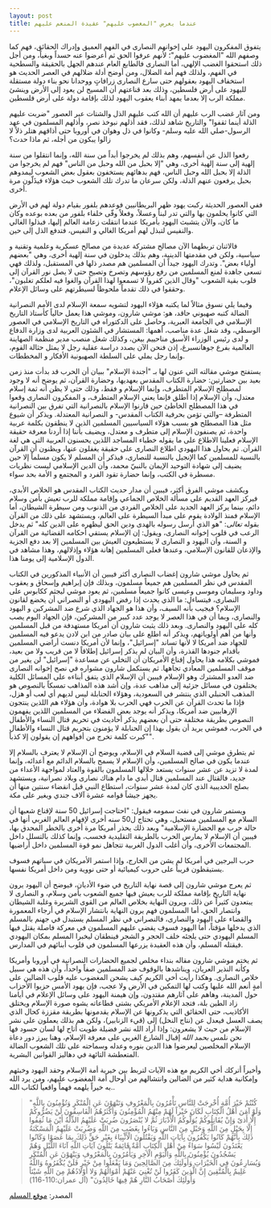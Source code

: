 ```yaml
---
layout: post
title: عندما يعرض "المغضوب عليهم" عقيدة المنعم عليهم
---
```

يتفوق المفكرون اليهود على إخوانهم النصارى في الفهم العميق وإدراك الحقائق، فهم كما وصفهم الله "المغضوب عليهم"؛ لأنهم عرفوا الحق ثم أعرضوا عنه حسداً وبغياً، ومن أجل ذلك استحقوا الغضب الإلهي، أما النصارى فالطابع العام عندهم الجهل بالحقيقة والسطحية في الفهم، ولذلك فهم أمة الضلال، ومن أوضح أدلة ضلالهم في العصر الحديث هو استخفاف اليهود بعقولهم حتى سارع النصارى زرافاتٍ ووحدانا نحو بناء دولة مستقلة لليهود على أرض فلسطين، وذلك بعد قناعتهم أن المسيح لن يعود إلى الأرض وينشئ مملكة الرب إلا بعدما يمهد أبناء يعقوب اليهود لذلك بإقامة دولة على أرض فلسطين.

ومن آثار غضب الرب عليهم أن الله كتب عليهم الذل والشتات عبر العصور "ضربت عليهم الذلة أينما ثقفوا" والتاريخ شاهد لذلك، فقد أذلهم نبوخذ نصر، وأذلهم المسلمون في عهد الرسول-صلي الله عليه وسلم- وكانوا في ذل وهوان في أوروبا حتى أذاقهم هتلر ذلاً لا زالوا يبكون من أجله، ثم ماذا حدث؟

رفعوا الذل عن أنفسهم، وهم بذلك لم يخرجوا أبداً من سنة الله، وإنما انتقلوا من سنة إلهية إلى سنة إلهية أخرى، وهي "إلا بحبل من الله وحبل من الناس" فهم لم يخرجوا من الذلة إلا بحبل الله وحبل الناس، فهم بدهائهم يستخفون بعقول بعض الشعوب ليمدوهم بحبل يرفعون عنهم الذلة، ولكن سرعان ما تدرك تلك الشعوب خبث هؤلاء فيذَلّون مرة أخرى.

ففي العصور الحديثة ركبت يهود ظهر البريطانيين فوعدهم بلفور بقيام دولة لهم في الأرض التي كانوا يحلمون بها والتي تدر لبناً وعسلاً، وفعلاً وفّى خلفاء بلفور من بعده بوعده وكان ما كان، والآن يتشبث اليهود بأمريكا عندما انتقلت زعامة العالم إليها، فبذلوا الغالي والنفيس لتبذل لهم أمريكا الغالي و النفيس، فتدفع الذل إلى حين.

فالاثنان تربطهما الآن مصالح مشتركة عديدة من مصالح عسكرية وعلمية وتقنية و سياسية، ولكن في مقدمتها الدينية، وهم بذلك يدخلون في سنة إلهية أخرى، وهي "بعضهم أولياء بعض". وتدرك اليهود جيداً أن المسلمين هم مصدر ذلها في المستقبل، ولذلك فهي تسعى جاهدة لمنع المسلمين من رفع رؤوسهم وتصرخ وتصيح حتى لا يصل نور القرآن إلى قلوب بقية الشعوب "وقال الذين كفروا لا تسمعوا لهذا القرآن والغوا فيه لعلكم تغلبون"، وحققوا في ذلك تقدماً ملحوظاً لسيطرتهم على وسائل الإعلام.

وفيما يلي نسوق مثالاً لما يكتبه هؤلاء اليهود لتشويه سمعة الإسلام لدى الأمم النصرانية الضالة كتبه صهيوني حاقد، هو: موشي شارون، وموشي هذا يعمل حالياً كأستاذ التاريخ الإسلامي في الجامعة العبرية، وحاصل على الدكتوراه في التاريخ الإسلامي في العصور الوسطي، وقد شغل عدة مناصب، أهمها: المستشار في الشئون العربية لدى وزارة الدفاع و لدى رئيس الوزراء الأسبق مناحييم بيغن، وكذلك شغل منصب مدير منظمة الصهاينة العالمية بفرع جوهانسبرغ، إذن فنحن الآن بصدد دراسة عقلية رجل لا يمثل حثالة القوم، وإنما رجل يملي على السلطة الصهيونية الأفكار و المخططات.

يستفتح موشي مقالته التي عنون لها بـ "أجندة الإسلام" ببيان أن الحرب قد بدأت منذ زمن بعيد بين حضارتين: حضارة الكتاب المقدس بعهديها، وحضارة القرآن، ثم يوضح أنه لا وجود لمصطلح الإسلام المتطرف، وإنما الإسلام و فقط، وذلك حتى لا يظن أنه ثمة إسلام معتدل، وأن الإسلام إذا أطلق فإنما يعني الإسلام المتطرف، و المفكرون النصارى وقعوا في هذا المصطلح الخاطئ حين قارنوا الإسلام بالنصرانية التي تفرق بين النصرانية المتطرفة –والتي تؤمن بحرفية الكتاب المقدس- و النصرانية المعتدلة. ويذكر أن شيوع مثل هذا المصطلح هو بسبب هؤلاء السياسيين المسلمين الذين لا ينطقون بكلمة عربية واحدة، ثم يصنفون الإسلام إلى متطرف و معتدل، ويضيف بأننا إذا أردنا معرفة حقيقة الإسلام فعلينا الاطلاع على ما يقوله خطباء المساجد اللذين يحسنون العربية التي هي لغة القرآن. ثم يحاول هذا اليهودي اطلاع النصارى على حقيقة يغفلون عنها، ويظنون أن القرآن بالنسبة للمسلمين كما الإنجيل بالنسبة للنصارى، فيذكر أن المسلم لا يكون مسلماً إلا حين يضيف إلى شهادة التوحيد الإيمان بالنبيّ محمد، وأن الدين الإسلامي ليست نظريات مسطرة في الكتب، وإنما حضارة تقود الفرد و المجتمع و الأمة بحد سواء.

ويكشف موشي الفرق أكثر، فيبين أن مدار حديث الكتاب المقدس هو الخلاص الأبدي، فيركز العهد القديم على مسألة الخلاص الجماعي وإقامة مملكة للرب تعيش بأمن وسلام دائم، بينما يركز العهد الجديد على الخلاص الفردي من الذنوب ومن سيطرة الشيطان، أما الإسلام فمنذ الولادة يقوم على مبدأ السيطرة على العالم، ويستشهد على ذلك من القرآن بقوله _تعالى_: "هو الذي أرسل رسوله بالهدى ودين الحق ليظهره على الدين كله" ثم يدخل الرعب في قلوب إخوانه النصارى، ويقول: إن الإسلام يستقي أحكامه القضائية من القرآن و السنة، وأن اليهود و النصارى لا يستطيعون العيش بين المسلمين إلا بعد دفع الجزية والإذعان للقانون الإسلامي، وعندها فعلى المسلمين إهانة هؤلاء وإذلالهم، وهذا مشاهد في الدول الإسلامية إلى يومنا هذا.

ثم يحاول موشي شارون إغضاب النصارى أكثر فيبين أن الأنبياء المذكورين في الكتاب المقدس في نظر المسلمين هم جميعاً مسلمون، وبذلك فإن إبراهيم وإسحاق و يعقوب وداود وسليمان وموسى وعيسى كانوا جميعاً مسلمين، ثم يعود موشي ليجثم ككابوس على النصارى، فيتساءل: ما الذي يحدث إذا رفض اليهودي أو النصراني أن يخضع لقانون الإسلام؟ فيجيب بأنه السيف، وأن هذا هو الجهاد الذي شرع ضد المشركين و اليهود والنصارى، وبما أن في هذا العصر لا يوجد عدد كبير من المشركين، فإن الجهاد اليوم يصب كله على اليهود والنصارى. وبعد ذلك يثبت شارون أن أمريكا مستهدفة من قبل المسلمين وأنها من أهم أولوياتهم، ويذكر أنه اطلع على بيان صادر من ابن لادن يدعو فيه المسلمين للجهاد ضد أمريكا لا لأنها تساند "إسرائيل"، وإنما لأن أمريكا دنست أراضي المسلمين بأقدام جنودها القذرة، وأن البيان لم يذكر إسرائيل إطلاقاً لا من قريب ولا من بعيد، فموشي بكلامه هذا يحاول إقناع الأمريكان أن التخلي عن مساعدة "إسرائيل" لن يغير من موقف المسلمين المعادي تجاهها. ثم يستكمل شارون مشواره في نصح إخوانه النصارى ضد العدو المشترك وهو الإسلام فيبين أن الإسلام الذي يتفق أبناءه على المسائل الكلية يختلفون في مسائل جزئية إلى مذاهب عدة، وإن أشد هذه المذاهب تمسكاً بالنصوص هو المذهب الحنبلي الذي ينتشر في السعودية، وهؤلاء الحنابلة ليس لديهم أي لعب أو هزل، فإذا ما تحدث القرآن عن الحرب فهي الحرب بلا هوادة، وأن هؤلاء هم اللذين ينتجون الإرهابيين ضد أمريكا، ويذكر أنه يوجد بعض الفضلاء من المسلمين اللذين يفهمون النصوص بطريقة مختلفة حتى أن بعضهم يذكر أحاديث في تحريم قتال النساء والأطفال في الحرب، فموشي يريد أن يقول بهذا إن الحنابلة لا يؤمنون بتحريم قتال النساء والأطفال "كبرت كلمة تخرج من أفواههم إن يقولون إلا كذباً".

ثم يتطرق موشي إلى قضية السلام في الإسلام، ويوضح أن الإسلام لا يعترف بالسلام إلا عندما يكون في صالح المسلمين، وأن الإسلام لا يسمح بالسلام الدائم مع أعدائه، وإنما لمدة لا تزيد عن عشر سنوات يستعد خلالها المسلمون بالقوة والعتاد لمواجهة الأعداء من جديد، فالقتال عند المسلمين قتال أبدي ما دام هناك نصارى وبلاد نصرانية، ويستشهد بصلح الحديبية الذي كان لمدة عشر سنوات، استطاع النبي قبل انقضاء سنتين منها أن يجهز جيشاً قوامه عشرة آلاف جندي ويغير على مكة.

ويستمر شارون في نفث سمومه فيقول: "احتاجت إسرائيل 50 سنة لإقناع شعبها أن السلام مع المسلمين مستحيل، وهي تحتاج ل50 سنه أخرى لإفهام العالم الغربي أنها في حالة حرب مع الحضارة الإسلامية" وبعد ذلك يحذر أمريكا مرة أخرى بالخطر المحدق بها، فيبين أن الإسلام لا يمارس الحرب بالطريقة التقليدية فحسب، وإنما كذلك بالتسلل داخل المجتمعات الأخرى، وأن أغلب الدول الغربية تتجاهل نمو قوة المسلمين داخل أراضيها.

حرب البرجين في أمريكا لم يشن من الخارج، وإذا استمر الأمريكان في سباتهم فسوف يستيقظون قريباً على حروب كيميائية أو حتى نووية ومن داخل أمريكا نفسها.

ثم يعرج موشي شارون إلى قصة نهاية التاريخ في ضوء الأديان، فيوضح أن اليهود يرون نهاية التاريخ بإقامة مملكة للرب يعيش فيها جميع الشعوب بأمن وسلام، و النصارى لا يبتعدون كثيراً عن ذلك، ويرون النهاية بخلاص العالم من القوى الشريرة وغلبة الشيطان وانتصار الحق، أما المسلمون فهم يرون النهاية بانتشار الإسلام في أرجاء المعمورة والقضاء على اليهود والنصارى، فالنصراني في نظر المسلم يستبدل في جهنم بالمسلم الذي يدخلها مؤقتاً، أما اليهود فسوف يقضي عليهم المسلمون في معركة فاصلة يقتل فيها المسلم اليهودي حتى يلجئه خلف الحجر و الشجر فينطقان ليخبرا المسلم بمكان اليهودي فيقتله المسلم، وأن هذه العقيدة يزرعها المسلمون في قلوب أبنائهم في المدارس.

ثم يختم موشي شارون مقاله بنداء مخلص لجميع الحضارات النصرانية في أوروبا وأمريكا وكأنه النذير العريان، ويناشدها بالوقوف ضد المسلمين صفاً واحداً، وأن هذه هي سبيل خلاص النصارى. وهكذا رأيت أخي الكريم كيف يشحن المغضوب عليه قلوب الضالين على أمةٍ أنعم الله عليها وكتب لها التمكين في الأرض ولا عجب، فإن يهود الأمس حزبوا الأحزاب حول المدينة، وهاهم على آثارهم مقتدون، وإن هيمنة اليهود على وسائل الإعلام في أيامنا زاد الطين بلة، فتجد الإعلام الأمريكي بشتى قطاعاته يشوه صورة الإسلام ويختلق الأكاذيب، حتى الحقائق التي يذكرونها عن الإسلام يقدمونها بطريقة مقززة كحال الذي يصف العسل فيعدل عن (نتاج النحل) إلى (قيء الزنابير)، ولكن هم بذلك يعملون على نشر الإسلام من حيث لا يشعرون: وإذا أراد الله نشر فضيلة طويت أتاح لها لسان حسود فها نحن نلمس _بحمد الله_ إقبال الشارع الغربي على معرفة الإسلام، وهنا يبرز دور دعاة الإسلام المخلصين ليعرضوا هذا الدين بنوره وعدله وسماحته على تلك الشعوب الضالة المتعطشة التائهة في دهاليز القوانين البشرية.

وأخيراً أتركك أخي الكريم مع هذه الآيات لتربط بين خيرية أمة الإسلام وحقد اليهود وخبثهم وإمكانية هداية كثير من الضالين وانتشالهم من أوحال أمة المغضوب عليهم، ومن يرد الله به خيراً يلهمه فهماً واقعياً لكتاب الله..



>"كُنْتُمْ خَيْرَ أُمَّةٍ أُخْرِجَتْ لِلنَّاسِ تَأْمُرُونَ بِالْمَعْرُوفِ وَتَنْهَوْنَ عَنِ الْمُنْكَرِ وَتُؤْمِنُونَ بِاللَّهِ وَلَوْ آمَنَ أَهْلُ الْكِتَابِ لَكَانَ خَيْراً لَهُمْ مِنْهُمُ الْمُؤْمِنُونَ وَأَكْثَرُهُمُ الْفَاسِقُونَ لَنْ يَضُرُّوكُمْ إِلَّا أَذىً وَإِنْ يُقَاتِلُوكُمْ يُوَلُّوكُمُ الْأَدْبَارَ ثُمَّ لا يُنْصَرُونَ ضُرِبَتْ عَلَيْهِمُ الذِّلَّةُ أَيْنَ مَا ثُقِفُوا إِلَّا بِحَبْلٍ مِنَ اللَّهِ وَحَبْلٍ مِنَ النَّاسِ وَبَاءُوا بِغَضَبٍ مِنَ اللَّهِ وَضُرِبَتْ عَلَيْهِمُ الْمَسْكَنَةُ ذَلِكَ بِأَنَّهُمْ كَانُوا يَكْفُرُونَ بِآيَاتِ اللَّهِ وَيَقْتُلُونَ الْأَنْبِيَاءَ بِغَيْرِ حَقٍّ ذَلِكَ بِمَا عَصَوْا وَكَانُوا يَعْتَدُونَ لَيْسُوا سَوَاءً مِنْ أَهْلِ الْكِتَابِ أُمَّةٌ قَائِمَةٌ يَتْلُونَ آيَاتِ اللَّهِ آنَاءَ اللَّيْلِ وَهُمْ يَسْجُدُونَ يُؤْمِنُونَ بِاللَّهِ وَالْيَوْمِ الْآخِرِ وَيَأْمُرُونَ بِالْمَعْرُوفِ وَيَنْهَوْنَ عَنِ الْمُنْكَرِ وَيُسَارِعُونَ فِي الْخَيْرَاتِ وَأُولَئِكَ مِنَ الصَّالِحِينَ وَمَا يَفْعَلُوا مِنْ خَيْرٍ فَلَنْ يُكْفَرُوهُ وَاللَّهُ عَلِيمٌ بِالْمُتَّقِينَ إِنَّ الَّذِينَ كَفَرُوا لَنْ تُغْنِيَ عَنْهُمْ أَمْوَالُهُمْ وَلا أَوْلادُهُمْ مِنَ اللَّهِ شَيْئاً وَأُولَئِكَ أَصْحَابُ النَّارِ هُمْ فِيهَا خَالِدُونَ" (آل عمران:110-116)

المصدر: [موقع المسلم](http://www.almoslim.net/node/84443)
